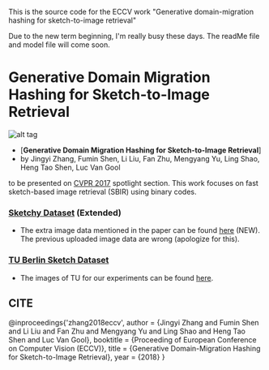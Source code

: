 This is the source code for the ECCV work "Generative domain-migration hashing for sketch-to-image retrieval"

Due to the new term beginning, I'm really busy these days. The readMe file and model file will come soon.

# Generative Domain Migration Hashing for Sketch-to-Image Retrieval
![alt tag](https://github.com/YCJGG/GDH/blob/master/GDH.jpg)

- [**Generative Domain Migration Hashing for Sketch-to-Image Retrieval**]
- by Jingyi Zhang, Fumin Shen, Li Liu, Fan Zhu, Mengyang Yu, Ling Shao, Heng Tao Shen, Luc Van Gool

to be presented on [CVPR 2017](http://cvpr2017.thecvf.com/) spotlight section. This work focuses on fast sketch-based image retrieval (SBIR) using binary codes.



### [Sketchy Dataset](http://sketchy.eye.gatech.edu/) (Extended)

- The extra image data mentioned in the paper can be found [here](https://drive.google.com/file/d/0B2U-hnwRkpRrdGZKTzkwbkEwVkk/view?usp=sharing) (NEW). The previous uploaded image data are wrong (apologize for this).

### [TU Berlin Sketch Dataset](http://cybertron.cg.tu-berlin.de/eitz/projects/classifysketch/)

- The images of TU for our experiments can be found [here](https://drive.google.com/file/d/0B2U-hnwRkpRrMFVvTmFQa3dmSUk/view?usp=sharing).



## CITE ##
@inproceedings{'zhang2018eccv',
 author = {Jingyi Zhang and Fumin Shen and Li Liu and Fan Zhu and Mengyang Yu and Ling Shao and Heng Tao Shen and Luc Van Gool},
 booktitle = {Proceeding of European Conference on Computer Vision (ECCV)},
 title = {Generative Domain-Migration Hashing for Sketch-to-Image Retrieval},
 year = {2018}
}
